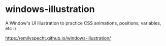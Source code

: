 # windows-illustration
A Window's UI illustration to practice CSS animations, positions, variables, etc :)

https://emilyspecht.github.io/windows-illustration/
